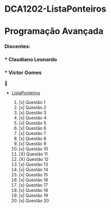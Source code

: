 # DCA1202-ListaPonteiros
# Programação Avançada

### Discentes:
 ### * Claudiano Leonardo
 ### * Victor Gomes

 :file_folder: 
  * [ListaPonteiros](https://github.com/VictorNGomes/DCA1202-ListaPonteiros)

    1. [x] Questão 1
    2. [x] Questão 2
    3. [x] Questão 3
    4. [x] Questão 4
    5. [x] Questão 5
    6. [x] Questão 6
    7. [x] Questão 7
    8. [x] Questão 8
    9. [x] Questão 9
    10. [x] Questão 10
    11. [X] Questão 11
    12. [X] Questão 12
    13. [x] Questão 13
    14. [x] Questão 14
    15. [x] Questão 15
    16. [x] Questão 16
    17. [x] Questão 17
    18. [x] Questão 18
    19. [x] Questão 19
    20. [x] Questão 20
